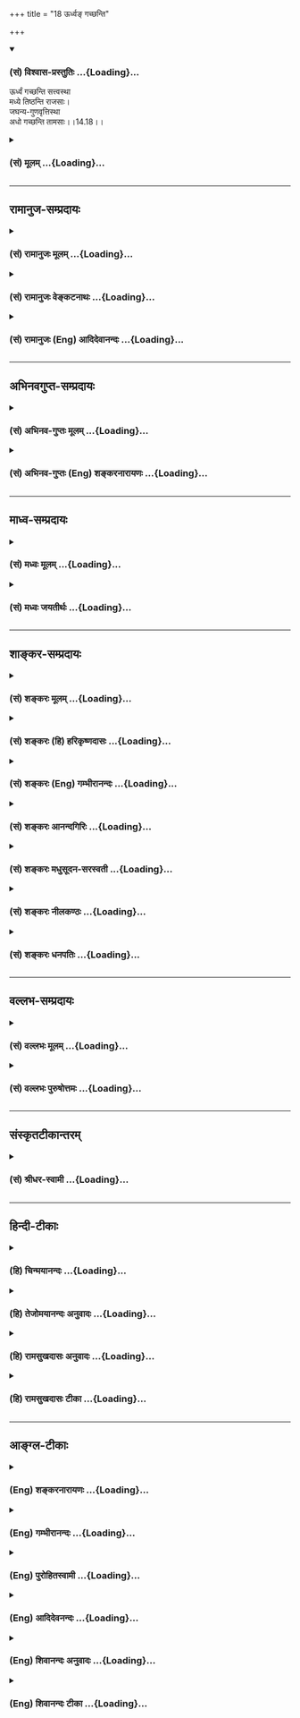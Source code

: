 +++
title = "18 ऊर्ध्वङ् गच्छन्ति"

+++
<div class="js_include" newlevelforh1="3" title="(सं) विश्वास-प्रस्तुतिः" unfilled url="/purANam/mahAbhAratam/06-bhIShma-parva/02-bhagavad-gItA-parva/saMskRtam/vishvAsa-prastutiH/14_guNa-traya-vibhAga-y/18_Urdhva~N_gachChan.md">
<details open><summary><h3>(सं) विश्वास-प्रस्तुतिः ...{Loading}...</h3></summary>

ऊर्ध्वं गच्छन्ति सत्त्वस्था  
मध्ये तिष्ठन्ति राजसाः।  
जघन्य-गुणवृत्तिस्था  
अधो गच्छन्ति तामसाः।।14.18।।
</details>
</div>
<div class="js_include collapsed" newlevelforh1="3" title="(सं) मूलम्" unfilled url="/purANam/mahAbhAratam/06-bhIShma-parva/02-bhagavad-gItA-parva/saMskRtam/mUlam/14_guNa-traya-vibhAga-y/18_Urdhva~N_gachChan.md">
<details><summary><h3>(सं) मूलम् ...{Loading}...</h3></summary>

ऊर्ध्वं गच्छन्ति सत्त्वस्था मध्ये तिष्ठन्ति राजसाः।  
जघन्यगुणवृत्तिस्था अधो गच्छन्ति तामसाः।।14.18।।
</details>
</div>


_________________
## रामानुज-सम्प्रदायः
<div class="js_include collapsed" newlevelforh1="3" title="(सं) रामानुजः मूलम्" unfilled url="/purANam/mahAbhAratam/06-bhIShma-parva/02-bhagavad-gItA-parva/saMskRtam/rAmAnujaH/mUlam/14_guNa-traya-vibhAga-y/18_Urdhva~N_gachChan.md">
<details><summary><h3>(सं) रामानुजः मूलम् ...{Loading}...</h3></summary>

।।14.18।। एवम् उक्तेन प्रकारेण **सत्त्वस्था ऊर्ध्वं गच्छन्ति** क्रमेण
संसारबन्धात् मोक्षं गच्छन्ति। रजसः स्वर्गादिफललोभकरत्वाद् **राजसाः**
फलसाधनभूतं कर्म अनुष्ठाय तत्फलम् अनुभूय पुनः अपि जनित्वा तदपेक्षितं कर्म
अनुतिष्ठन्ति इति **मध्ये तिष्ठन्ति;** पुनरावृत्तिरूपतया दुःखप्रायम् एव
तत्।**तामसाः तु जघन्यगुणवृत्तिस्था** उत्तरोत्तरनिकृष्टतमोगुणवृत्तिषु
स्थिता **अधो गच्छन्ति।** अन्त्यजत्वम्; ततः तिर्यक्त्वम्; ततः
कृमिकीटादिजन्म ततः स्थावरत्वम्; ततः अपि गुल्मलतात्वम्; ततः च
शिलाकाष्ठलोष्टतृणादित्वं गच्छन्ति इत्यर्थः। आहारविशेषैः
फलाभिसन्धिरहितसुकृतविशेषैः च परम्परया प्रवर्धितसत्त्वानां
गुणात्ययद्वारेण ऊर्ध्वगमनप्रकारम् आह --

</details>
</div>
<div class="js_include collapsed" newlevelforh1="3" title="(सं) रामानुजः वेङ्कटनाथः" unfilled url="/purANam/mahAbhAratam/06-bhIShma-parva/02-bhagavad-gItA-parva/saMskRtam/rAmAnujaH/venkaTanAthaH/14_guNa-traya-vibhAga-y/18_Urdhva~N_gachChan.md">
<details><summary><h3>(सं) रामानुजः वेङ्कटनाथः ...{Loading}...</h3></summary>

  
  
।।14.18।। No commentary.  
  

</details>
</div>
<div class="js_include collapsed" newlevelforh1="3" title="(सं) रामानुजः (Eng) आदिदेवानन्दः" unfilled url="/purANam/mahAbhAratam/06-bhIShma-parva/02-bhagavad-gItA-parva/saMskRtam/rAmAnujaH/english/AdidevAnandaH/14_guNa-traya-vibhAga-y/18_Urdhva~N_gachChan.md">
<details><summary><h3>(सं) रामानुजः (Eng) आदिदेवानन्दः ...{Loading}...</h3></summary>

14.18 Thus, in the manner explained, those who 'rest in Sattva rise
upwards,' namely, they attain liberation from the bonds of Samsara
gradually. Those who, 'abiding in Rajas' which produces greed for heaven
etc., engage themselves in actions which constitute the means for
obtaining such results. Experiencing those results, they are born again
and engage in, and perform, the very same acts. So they remain in the
'middle'. This is mostly suffering, as it is characterised by rirths.
Those of Tamasic nature 'stoop down' into lower levels, as Tamas grows
ever worse in them. They go 'downwards' i.e., to the lowest state among
human beings, then to the condition of animals; then to that of worms;
insects etc., then of immovable things, and even to the condition of
shrubs and creepers, and ultimately to the condition of stones, wood,
clod of earth, straw etc. Sri Krsna now teaches about the manner of
those in whom the Sattva has gradually increased by adopting special
holy food and performance of special disinterested deeds, and who thus
rise upward by transcending the Gunas.

</details>
</div>


_________________
## अभिनवगुप्त-सम्प्रदायः
<div class="js_include collapsed" newlevelforh1="3" title="(सं) अभिनव-गुप्तः मूलम्" unfilled url="/purANam/mahAbhAratam/06-bhIShma-parva/02-bhagavad-gItA-parva/saMskRtam/abhinava-guptaH/mUlam/14_guNa-traya-vibhAga-y/18_Urdhva~N_gachChan.md">
<details><summary><h3>(सं) अभिनव-गुप्तः मूलम् ...{Loading}...</h3></summary>

।।14.16 -- 14.20।। कर्मण इत्यादि अश्नुते इत्यन्तम्। अत्र केचिदसंबद्धाः
श्लोकाः कल्पिताः; पुनरुक्तत्वात् ( पुनरुक्तार्थत्वात्) ते त्याज्या एव।
एतद्गुणातीतवृत्तिस्तु +++(N गुणातीतश्रुतिस्तु)+++ मोक्षायैव कल्पते।

</details>
</div>
<div class="js_include collapsed" newlevelforh1="3" title="(सं) अभिनव-गुप्तः (Eng) शङ्करनारायणः" unfilled url="/purANam/mahAbhAratam/06-bhIShma-parva/02-bhagavad-gItA-parva/saMskRtam/abhinava-guptaH/english/shankaranArAyaNaH/14_guNa-traya-vibhAga-y/18_Urdhva~N_gachChan.md">
<details><summary><h3>(सं) अभिनव-गुप्तः (Eng) शङ्करनारायणः ...{Loading}...</h3></summary>

14.18 See Comment under 14.20

</details>
</div>


_________________
## माध्व-सम्प्रदायः
<div class="js_include collapsed" newlevelforh1="3" title="(सं) मध्वः मूलम्" unfilled url="/purANam/mahAbhAratam/06-bhIShma-parva/02-bhagavad-gItA-parva/saMskRtam/madhvaH/mUlam/14_guNa-traya-vibhAga-y/18_Urdhva~N_gachChan.md">
<details><summary><h3>(सं) मध्वः मूलम् ...{Loading}...</h3></summary>

।।14.18।। Sri Madhvacharya did not comment on this sloka.

</details>
</div>
<div class="js_include collapsed" newlevelforh1="3" title="(सं) मध्वः जयतीर्थः" unfilled url="/purANam/mahAbhAratam/06-bhIShma-parva/02-bhagavad-gItA-parva/saMskRtam/madhvaH/jayatIrthaH/14_guNa-traya-vibhAga-y/18_Urdhva~N_gachChan.md">
<details><summary><h3>(सं) मध्वः जयतीर्थः ...{Loading}...</h3></summary>

।।14.18।। Sri Jayatirtha did not comment on this sloka.

</details>
</div>


_________________
## शाङ्कर-सम्प्रदायः
<div class="js_include collapsed" newlevelforh1="3" title="(सं) शङ्करः मूलम्" unfilled url="/purANam/mahAbhAratam/06-bhIShma-parva/02-bhagavad-gItA-parva/saMskRtam/shankaraH/mUlam/14_guNa-traya-vibhAga-y/18_Urdhva~N_gachChan.md">
<details><summary><h3>(सं) शङ्करः मूलम् ...{Loading}...</h3></summary>

।।14.18।। --,**ऊर्ध्वं गच्छन्ति** देवलोकादिषु उत्पद्यन्ते
**सत्त्वस्थाः** सत्त्वगुणवृत्तस्थाः। **मध्ये तिष्ठन्ति** मनुष्येषु
उत्पद्यन्ते **राजसाः।** **जघन्यगुणवृत्तस्थाः** जघन्यश्च असौ गुणश्च
जघन्यगुणः तमः; तस्य वृत्तं निद्रालस्यादि; तस्मिन् स्थिताः
जघन्यगुणवृत्तस्थाः मूढाः **अधः गच्छन्ति** पश्वादिषु उत्पद्यन्ते
**तामसाः**।।  
  
पुरुषस्य प्रकृतिस्थत्वरूपेण मिथ्याज्ञानेन युक्तस्य भोग्येषु गुणेषु
सुखदुःखमोहात्मकेषु सुखी दुःखी मूढः अहम् अस्मि इत्येवंरूपः यः सङ्गः
तत्कारणं पुरुषस्य सदसद्योनिजन्मप्राप्तिलक्षणस्य संसारस्य इति समासेन
पूर्वाध्याये यत् उक्तम्; तत् इह सत्त्वं रजस्तम इति गुणाः प्रकृतिसंभवाः
(गीता 14।5) इति आरभ्य गुणस्वरूपम्; गुणवृत्तम्; स्ववृत्तेन च गुणानां
बन्धकत्वम्; गुणवृत्तनिबद्धस्य च पुरुषस्य या गतिः; इत्येतत् सर्वं
मिथ्याज्ञानमूलं बन्धकारणं विस्तरेण उक्त्वा; अधुना सम्यग्दर्शनान्मोक्षो
वक्तव्यः इत्यत आह भगवान् --,

</details>
</div>
<div class="js_include collapsed" newlevelforh1="3" title="(सं) शङ्करः (हि) हरिकृष्णदासः" unfilled url="/purANam/mahAbhAratam/06-bhIShma-parva/02-bhagavad-gItA-parva/saMskRtam/shankaraH/hindI/harikRShNadAsaH/14_guNa-traya-vibhAga-y/18_Urdhva~N_gachChan.md">
<details><summary><h3>(सं) शङ्करः (हि) हरिकृष्णदासः ...{Loading}...</h3></summary>

।।14.18।। तथा --, सत्त्वगुणमें यानी सात्त्विक भावोंमें स्थित पुरुष उच्च
स्थानको जाते हैं अर्थात् देवलोक आदि उच्च लोकोंमें उत्पन्न होते हैं। और
राजस पुरुष बीचमें रहते हैं अर्थात् मनुष्ययोनियोंमें उत्पन्न होते हैं।
तथा जघन्य गुणके आचरणोंमें स्थित हुए अर्थात् जो जघन्य -- निन्दनीय गुण है;
उस तमोगुणके कार्य -- निद्रा और आलस्य आदिमें स्थित हुए मूढ़ -- तामसी
पुरुष नीचे गिरते हैं -- वे पशु; पक्षी आदि योनियोंमें उत्पन्न होते हैं।

</details>
</div>
<div class="js_include collapsed" newlevelforh1="3" title="(सं) शङ्करः (Eng) गम्भीरानन्दः" unfilled url="/purANam/mahAbhAratam/06-bhIShma-parva/02-bhagavad-gItA-parva/saMskRtam/shankaraH/english/gambhIrAnandaH/14_guNa-traya-vibhAga-y/18_Urdhva~N_gachChan.md">
<details><summary><h3>(सं) शङ्करः (Eng) गम्भीरानन्दः ...{Loading}...</h3></summary>

14.18 Sattvasthah, people who conform to sattva, to the actions of
sattva ality; gacchanti, go, are born; undhavam, higher up, in the
worlds of gods and others. Rajasah, those who conform to rajas; \[Those
who are endowed with sense-knowledge and actions conseent on the
preponderance of rajas.\] tisthanti, stay, are born; madhye, in the
middle, among human beings. Tamasah, those who conform to tamas,
jaghanya-gunavrttasthah \[A variant reading is vrttisthah.-Tr.\], who
conform to actions of the lowest ality of tamas, those who are attached
to its actions-sleep, laziness, etc.-, the foolish; gacchanti, go;
adhah, down, (i.e.) they are born among cattle etc. The association,
owing to the false ignorance in the form of 'being seated in Nature',
that an individual soul has with the gunas-in the form of happiness,
sorrow and delusion, and which are matters of experience in such ways
as, 'I am happy,' 'I am sorrowful,' 'I am ignorant,'-that (association)
is the cause of the individual soul's mundane existence characterized by
coming to have births in good and bad species. This was stated briefly
in the earlier chapter. Elaborating that here in the text beginning
with, 'the alities, viz sattva, rajas and tamas, born of Nature' (5),
the Lord has said that the nature of the alities, the conduct conforming
to the alities, and the power to bind that the alities have through
actions conforming to them, and also the course of a person under the
bondage, of behaviour conforming to the alities,-all this is false
knowledge; it has ignorance as its root and is the cause of bondage.
Now, it is necessary to state that Liberation follows from right
knowledge. Hence the Lord says:

</details>
</div>
<div class="js_include collapsed" newlevelforh1="3" title="(सं) शङ्करः आनन्दगिरिः" unfilled url="/purANam/mahAbhAratam/06-bhIShma-parva/02-bhagavad-gItA-parva/saMskRtam/shankaraH/AnandagiriH/14_guNa-traya-vibhAga-y/18_Urdhva~N_gachChan.md">
<details><summary><h3>(सं) शङ्करः आनन्दगिरिः ...{Loading}...</h3></summary>

।।14.18।। सात्त्विकादिज्ञानकर्मफलान्युक्त्वानुक्तसंग्रहार्थं
सामान्येनोपसंहरति -- **किञ्चेति।** वक्ष्यमाणफलद्वारापि
सत्त्वादिज्ञानमित्यर्थः। सत्त्वगुणस्य वृत्तं शोभनं ज्ञानं कर्म वा तत्र
तिष्ठन्तीति तथा। राजसा रजोगुणनिमित्ते ज्ञाने कर्मणि वा निरताः।

</details>
</div>
<div class="js_include collapsed" newlevelforh1="3" title="(सं) शङ्करः मधुसूदन-सरस्वती" unfilled url="/purANam/mahAbhAratam/06-bhIShma-parva/02-bhagavad-gItA-parva/saMskRtam/shankaraH/madhusUdana-sarasvatI/14_guNa-traya-vibhAga-y/18_Urdhva~N_gachChan.md">
<details><summary><h3>(सं) शङ्करः मधुसूदन-सरस्वती ...{Loading}...</h3></summary>

।।14.18।। इदानीं सत्त्वादिवृत्तस्थानां प्रागुक्तमेव
फलमूर्ध्वमध्याधोभावेनाह -- अत्र तृतीये गुणे वृत्तशब्दप्रयोगादाद्ययोरपि
वृत्तमेव विवक्षितं; तेन सत्त्वस्थाः सत्त्ववृत्ते शास्त्रीये ज्ञाने
कर्मणि च निरता ऊर्ध्वं सत्यलोकपर्यन्तं देवलोकं गच्छन्ति ते
देवेषूत्पद्यन्ते ज्ञानकर्मतारतम्येन। तथा मध्ये मनुष्यलोके पुण्यपापमिश्रे
तिष्ठन्ति नतूर्ध्वं गच्छन्त्यधो वा मनुष्येषूत्पद्यन्ते। राजसा
रजोगुणवृत्ते लोभादिपूर्वके राजसे कर्मणि निरताः। जघन्यगुणवृत्तस्था
जघन्यस्य गुणद्वयापेक्षया पश्चाद्भाविनो निकृष्टस्य तमसो गुणस्य वृत्ते
निद्रालस्यादौ स्थिता अधो गच्छन्ति पश्वादिषूत्पद्यन्ते।
कदाचिज्जघन्यगुणवृत्तस्थाः सात्त्विका राजसाश्च भवन्त्यत आह -- तामसाः
सर्वदा तमःप्रधाना इतरेषां कदाचित्तद्वृत्तस्थत्वेऽपि न तत्प्रधानतेति
भावः।

</details>
</div>
<div class="js_include collapsed" newlevelforh1="3" title="(सं) शङ्करः नीलकण्ठः" unfilled url="/purANam/mahAbhAratam/06-bhIShma-parva/02-bhagavad-gItA-parva/saMskRtam/shankaraH/nIlakaNThaH/14_guNa-traya-vibhAga-y/18_Urdhva~N_gachChan.md">
<details><summary><h3>(सं) शङ्करः नीलकण्ठः ...{Loading}...</h3></summary>

।।14.18।। यतः सत्त्वादिभ्यो ज्ञानादीनि जायन्तेऽतः सत्त्वादिवृद्धिकाले
प्रलयं गच्छन्तः। क्रमेणोत्तममध्यमाधमासु योनिषु जायन्त इत्याह --
**ऊर्ध्वमिति।** ऊर्ध्वं देवभावे। मध्ये मानुषभावे। अधः
नरकतिर्यक्स्थावरभावे। जघन्यं निन्द्यं यद्गुणवृत्तं निद्रालस्यप्रमादादि
तत्स्थास्तामसाः।

</details>
</div>
<div class="js_include collapsed" newlevelforh1="3" title="(सं) शङ्करः धनपतिः" unfilled url="/purANam/mahAbhAratam/06-bhIShma-parva/02-bhagavad-gItA-parva/saMskRtam/shankaraH/dhanapatiH/14_guNa-traya-vibhAga-y/18_Urdhva~N_gachChan.md">
<details><summary><h3>(सं) शङ्करः धनपतिः ...{Loading}...</h3></summary>

।।14.18।। तस्मात्सत्त्व एव स्थेयं नतु रजसि समसि वेति बोधनाय
सत्त्वादिगुणवत्तत्शितानां फलभेदं वदन्नुपसंहरति -- ऊर्ध्वमिति। अत्र तमसि
वृत्तशब्दप्रयोगात् सत्त्वरजसोरपि वृत्तमेव विवक्षितं सत्त्वस्थाः।
सत्त्ववृते शास्त्रीयोपासनायां कर्मणइ च निरताः ऊर्ध्वं उपासनादितारतम्येन
ब्रह्मलोकपर्यन्तं गच्छन्ति देवेषु उत्पद्यन्ते। तथा राजसाः रजोगुणवृत्ते
लोबादिपूर्वके काम्यनिषिद्धादिराजसे कर्मणि स्थिताः मध्ये
दुःखबहुलेऽल्पसुखे मनुष्यलोके तिष्ठन्ति मनुष्येषूत्पद्यन्ते। जघन्यः
गुणद्वयापेक्षया निकृष्टः स चासौ गुणश्च तस्य जघन्यगुणस्य तमसः वृत्ते
निद्रालस्यादौ स्थिता जघन्यगुणवृत्तस्था मूढाः सदैव तामसाः अधो गच्छन्ति
पश्वादिषूत्पद्यन्ते।

</details>
</div>


_________________
## वल्लभ-सम्प्रदायः
<div class="js_include collapsed" newlevelforh1="3" title="(सं) वल्लभः मूलम्" unfilled url="/purANam/mahAbhAratam/06-bhIShma-parva/02-bhagavad-gItA-parva/saMskRtam/vallabhaH/mUlam/14_guNa-traya-vibhAga-y/18_Urdhva~N_gachChan.md">
<details><summary><h3>(सं) वल्लभः मूलम् ...{Loading}...</h3></summary>

।।14.18।। तैर्गतिभेदमाह -- ऊर्ध्वं गच्छन्तीति। ब्रह्मलोकपर्यन्तमपि मोक्षं
च। राजसास्तु मध्ये ततोऽधरस्थाने लोभस्य च तत्र निरूपितत्वात्। जघन्योऽधमो
गुणस्तमोरूपः; तस्य वृत्तिः प्रमादमोहादिः; तत्र तेन वा स्थिता अधो
गच्छन्ति। ततोऽधोभागरूपं जघन्यत्वेन निरूपितं स्थानमतलादि -- यथाऽसुराणां
वैरोचनादीनाम् -- तत्र स्थितिः। नीचयोन्यादिषु वा नरकादौ यान्तीति।

</details>
</div>
<div class="js_include collapsed" newlevelforh1="3" title="(सं) वल्लभः पुरुषोत्तमः" unfilled url="/purANam/mahAbhAratam/06-bhIShma-parva/02-bhagavad-gItA-parva/saMskRtam/vallabhaH/puruShottamaH/14_guNa-traya-vibhAga-y/18_Urdhva~N_gachChan.md">
<details><summary><h3>(सं) वल्लभः पुरुषोत्तमः ...{Loading}...</h3></summary>

  
  
।।14.18।। अथ तेषां फलं तद्रूपं चाह -- ऊर्ध्वमिति। सत्त्वस्थाः
सात्त्विककर्मनिरता ऊर्ध्वं सत्यादिलोकं गच्छन्ति। राजसा राजसकर्मनिरता
मध्ये मनुष्यलोके दुःखावृते राज्यादिसुखफले तिष्ठन्ति।
जघन्यगुणतामसतद्वृत्तिस्थास्तत्कर्मसु वर्तमानास्तामसा अधो नरकादिनीचयोनिषु
गच्छन्ति।  
  

</details>
</div>


_________________
## संस्कृतटीकान्तरम्
<div class="js_include collapsed" newlevelforh1="3" title="(सं) श्रीधर-स्वामी" unfilled url="/purANam/mahAbhAratam/06-bhIShma-parva/02-bhagavad-gItA-parva/saMskRtam/shrIdhara-svAmI/14_guNa-traya-vibhAga-y/18_Urdhva~N_gachChan.md">
<details><summary><h3>(सं) श्रीधर-स्वामी ...{Loading}...</h3></summary>

।।14.18।। इदानीं सत्त्वादिवृत्तिशीलानां फलभेदमाह **-- ऊर्ध्वमिति।**
सत्त्वस्थाः सत्त्ववृत्तिप्रधाना ऊर्ध्वं गच्छन्ति।
सत्त्वोत्कर्षतारतम्यादुत्तरोत्तरशतगुणानन्दान्मनुष्यगन्धर्वपितृदेवादिलोकान्सत्यलोकपर्यन्तान्प्राप्नुवन्तीत्यर्थः।
राजसास्तु तृष्णाद्याकुला मध्ये तिष्ठन्ति मनुष्यलोक एवोत्पद्यन्ते।
जघन्योऽतिनिकृष्टस्तमोगुणस्तस्य वृत्तिः प्रमादमोहादिस्तत्र स्थिता अधो
गच्छन्ति। तमोवृत्तितारतम्यात्तामिस्रादिषु निरयेषूत्पद्यन्ते।

</details>
</div>


_________________
## हिन्दी-टीकाः
<div class="js_include collapsed" newlevelforh1="3" title="(हि) चिन्मयानन्दः" unfilled url="/purANam/mahAbhAratam/06-bhIShma-parva/02-bhagavad-gItA-parva/hindI/chinmayAnandaH/14_guNa-traya-vibhAga-y/18_Urdhva~N_gachChan.md">
<details><summary><h3>(हि) चिन्मयानन्दः ...{Loading}...</h3></summary>

।।14.18।। विकास के सोपान के तीन पाद हैं। न्यूनतम विकास की अवस्था में
वनस्पति और पशु जगत् हैं। बुद्धि और प्रतिभा से सम्पन्न मनुष्य मध्य में
स्थित है और वेदों से ज्ञात होता है कि स्वर्ग के देवतागण मनुष्य से उच्चतर
अवस्था में रहते हैं। यहाँ विकास का अर्थ है अनुभवों का विशाल क्षेत्र और
ज्ञान; विक्षेपों की न्यूनता और बुद्धि की प्रखरता का होना। विकास को नापने
का मापदण्ड प्राणियों के द्वारा अनुभव की गई सुख; शान्ति और आनन्द की
मात्रा है। इस दृष्टि से पाषाण का विकास शून्य माना जायेगा। तत्पश्चात्
विकास की श्रेष्ठतर अवस्थाओं का क्रम है वनस्पति; पशु; मनुष्य और देवता।
निसन्देह प्रखर बुद्धि युक्त मनुष्य पशुओं से श्रेष्ठ प्राणी है किन्तु
उसकी,भी देशकाल की सीमाएं होती हैं। इन सीमाओं के टूट जाने पर मनुष्य
देवताओं की श्रेष्ठतर योनि प्राप्त करता है। उदाहरणार्थ; दो मंजिलों की एक
इमारत है। दूसरी मंजिल पर स्थित कमरे में पहँचने के लिये जो सोपान बना है;
वह दो भागों में विभाजित है। प्रथम भाग में कुछ पायदानों को चढ़ने के
पश्चात् मध्य में एक स्थान है; जहाँ से घूमकर सोपान के दूसरे भाग पर चढ़ना
पड़ता है। जो लोग सबसे नीचे खड़े हैं; उन्हें विकास के निम्नस्तर पर मानें
और जो मध्यस्थान में खड़े है वे उच्चतर स्थिति में हैं; जबकि सोपान के
दूसरे भाग को चढ़कर जो लोग वहाँ हैं; वे उच्चतम अवस्था में हैं। सबसे नीचे
हैं वनस्पति और पशु मध्य में है मनुष्य और उससे उच्चतर स्थिति में हैं
देवतागण। ध्यान रहे कि इन तीनों में से कोई भी उस आराम और सुखसुविधाओं से
पूर्ण कमरे में नहीं पहुँचा है। मध्य में स्थित मनुष्य को उच्चतर या
निम्नतर स्थिति में जाने की स्वतंत्रता है। इस चित्र को यदि हम भलीभांति
समझ लेते हैं तो हिन्दू दर्शनशास्त्र में वर्णित विकास के सिद्धान्त को
हमने किसी सीमा तक समझ लिया है यह माना जा सकता है। यहाँ विकास का माप दण्ड
प्रत्येक विकसित प्राणी के द्वारा अभिव्यक्ति की गयी चैतन्य की मात्रा
है। सत्त्वस्थ पुरुष उच्च लोकों को प्राप्त होते हैं जो लोग विवेक; विचार;
यथार्थ निर्णय और आत्मसंयम का शुद्ध जीवन जीते हैं; उनमें सत्त्वगुण की
उत्तरोत्तर वृद्धि होती जाती है। ऐसे शान्त; रचनात्मक और शक्तिशाली पुरुष
की प्रगति उच्चतर लोक की ओर होती है। कामना और विक्षेप; महत्त्वाकांक्षा और
उपलब्धि से पूर्ण रजोगुणी स्वभाव के लोग बारम्बार मनुष्य लोक को तब तक
प्राप्त होते रहते हैं; जब तक वे आवश्यक चित्तशुद्धि नहीं प्रप्त कर लेते
हैं। प्रमाद; मोह और अज्ञान जैसी हीन प्रवृत्तियों में रमने वाले जीव अपना
अधपात करा लेते हैं। मरणोपरान्त भी जीव के अस्तित्व की अखण्डता का वर्णन
करते समय भगवान् श्रीकृष्ण ने जीव की गति पर पड़ने वाले त्रिगुणों के
प्रभाव को भी दर्शाया था। उपर्युक्त श्लोक उसी का सारांश है। परन्तु फिर
संसार से मुक्ति कहाँ है रज्जुस्वरूप ये तीनों गुण हमें देह और उसके दुखों;
मन और उसके विक्षेपों; बुद्धि और उसके स्पन्दनों और उसके परिच्छेदों से
बांध देते हैं। इस संसार बन्धन से मुक्त होकर अपने सच्चिदानन्द स्वरूप का
अनुभव हमें कब होगाअब तक त्रिगुणों के स्वरूप; लक्षण तथा मरणोपरान्त जीव की
गति पर पड़ने वाले प्रभाव का वर्णन किया गया है। परन्तु यह सब हमारे
बन्धनों के कारणों का ही वर्णन है। प्रकृति में स्थित पुरुष ही जीव कहलाता
है। अनित्य जगत् का अनुभव; निराशाओं के दुख यही सब जीव का संसार है।
त्रिगुणों से अतीत होने पर ही मोक्ष की प्राप्ति हो सकती है। अत्यधिक ज्वर
से पीड़ित रोगी के मस्तक और पीठ में असहनीय पीड़ा होती है। यह पीड़ा रोग का
लक्षण है। ज्वर के उतरने पर भी रोगी को कष्ट होता रहता है। उस रोग के
लक्षणों से सर्वथा मुक्त होकर जब उस पुरुष को पूर्व की भाँति स्वास्थ्य और
शक्ति प्राप्त हो जाती है; केवल तभी उसे हम पूर्ण स्वस्थ कह सकते हैं। उसी
प्रकार; वास्तविक मोक्ष तीनों गुणों से अतीत होकर अपने आनन्दस्वरूप में
स्थित हो जाना है। अब; सम्यक् दर्शन से मोक्ष किस प्रकार प्राप्त होता है
उसका वर्णन करते है

</details>
</div>
<div class="js_include collapsed" newlevelforh1="3" title="(हि) तेजोमयानन्दः अनुवादः" unfilled url="/purANam/mahAbhAratam/06-bhIShma-parva/02-bhagavad-gItA-parva/hindI/tejomayAnandaH/anuvAdaH/14_guNa-traya-vibhAga-y/18_Urdhva~N_gachChan.md">
<details><summary><h3>(हि) तेजोमयानन्दः अनुवादः ...{Loading}...</h3></summary>

।।14.18।। सत्त्वगुण में स्थित पुरुष उच्च (लोकों को) जाते हैं; राजस पुरुष
मध्य (मनुष्य लोक) में रहते हैं और तमोगुण की अत्यन्त हीन प्रवृत्तियों में
स्थित तामस लोग अधोगति को प्राप्त होते हैं।।

</details>
</div>
<div class="js_include collapsed" newlevelforh1="3" title="(हि) रामसुखदासः अनुवादः" unfilled url="/purANam/mahAbhAratam/06-bhIShma-parva/02-bhagavad-gItA-parva/hindI/rAmasukhadAsaH/anuvAdaH/14_guNa-traya-vibhAga-y/18_Urdhva~N_gachChan.md">
<details><summary><h3>(हि) रामसुखदासः अनुवादः ...{Loading}...</h3></summary>

।।14.18।। सत्त्वगुणमें स्थित मनुष्य ऊर्ध्वलोकोंमें जाते हैं, रजोगुणमें
स्थित मनुष्य मृत्युलोकमें जन्म लेते हैं और निन्दनीय तमोगुणकी वृत्तिमें
स्थित मनुष्य अधोगतिमें जाते हैं।

</details>
</div>
<div class="js_include collapsed" newlevelforh1="3" title="(हि) रामसुखदासः टीका" unfilled url="/purANam/mahAbhAratam/06-bhIShma-parva/02-bhagavad-gItA-parva/hindI/rAmasukhadAsaH/TIkA/14_guNa-traya-vibhAga-y/18_Urdhva~N_gachChan.md">
<details><summary><h3>(हि) रामसुखदासः टीका ...{Loading}...</h3></summary>

।।14.18।।***व्याख्या --***  **ऊर्ध्वं गच्छन्ति सत्त्वस्थाः --** जिनके
जीवनमें सत्त्वगुणकी प्रधानता रही है और उसके कारण जिन्होंने भोगोंसे संयम
किया है तीर्थ; व्रत; दान आदि शुभकर्म किये हैं दूसरोंके सुखआरामके लिये
प्याऊ; अन्नक्षेत्र आदि चलाये हैं सड़कें बनवायी हैं पशुपक्षियोंकी
सुखसुविधाके लिये पेड़पौधे लगाये हैं गौशालाएँ बनवायी हैं; उन मनुष्योंको
यहाँ **सत्त्वस्थाः** कहा गया है। जब सत्त्वगुणकी प्रधानतामें ही ऐसे
मनुष्योंका शरीर छूट जाता है; तब वे सत्त्वगुणका सङ्ग होनेसे; सत्त्वगुणमें
आसक्ति होनेसे स्वर्गादि ऊँचे लोकोंमें चले जाते हैं। उन लोकोंका वर्णन इसी
अध्यायके चौदहवें श्लोकमें **उत्तमविदां अमलान् लोकान्** पदोंसे किया गया
है। ऊर्ध्वलोकोंमें जानेवाले मनुष्योंको तेजस्तत्त्वप्रधान शरीरकी प्राप्ति
होती है।**मध्ये तिष्ठन्ति राजसाः --** जिन मनुष्योंके जीवनमें रजोगुणकी
प्रधानता होती है और उसके कारण जो शास्त्रकी मर्यादामें रहते हुए भी संग्रह
करना और भोग भोगना ऐशआराम करना पदार्थोंमें ममता; आसक्ति रखना आदिमें लगे
रहते हैं; उनको यहाँ **राजसाः** कहा गया है। जब रजोगुणकी प्रधानतामें ही
अर्थात् रजोगुणके कार्योंके चिन्तनमें ही ऐसे मनुष्योंका शरीर छूट जाता है;
तब वे पुनः इस मृत्युलोकमें ही जन्म लेते हैं। यहाँ उनको
पृथ्वीतत्त्वप्रधान मनुष्यशरीरकी प्राप्ति होती है। यहाँ **तिष्ठन्ति** पद
देनेका तात्पर्य है कि वे राजस मनुष्य अभी जैसे इस मृत्युलोकमें हैं;
मरनेके बाद वे पुनः मृत्युलोकमें आकर ऐसे ही बन जाते हैं अर्थात् जैसे पहले
थे; वैसे ही बन जाते हैं। वे अशुद्ध आचरण नहीं करते; शास्त्रकी मर्यादा
भङ्ग नहीं करते; प्रत्युत शास्त्रकी मर्यादामें ही रहते हैं और शुद्ध आचरण
करते हैं,परन्तु पदार्थों; व्यक्तियों आदिमें राग; आसक्ति; ममता रहनेके
कारण वे पुनः मृत्युलोकमें ही जन्म लेते हैं।**जघन्यगुणवृत्तिस्था अधो
गच्छन्ति तामसाः --** जिन मनुष्योंके जीवनमें तमोगुणकी प्रधानता रहती है और
उसके कारण जिन्होंने प्रमाद आदिके वशमें होकर निरर्थक पैसा और समय बरबाद
किया है जो आलस्य तथा नींदमें ही पड़े रहे हैं आवश्यक कार्योंको भी
जिन्होंने समयपर नहीं किया है जो दूसरोंका अहित ही सोचते आये हैं जिन्होंने
दूसरोंका अहित किया है; दूसरोंको दुःख दिया है जिन्होंने झूठ; कपट; चोरी;
डकैती आदि निन्दनीय कर्म किये हैं; ऐसे मनुष्योंको यहाँ
**जघन्यगुणवृत्तिस्थाः** कहा गया है। जब तमोगुणकी प्रधानतामें ही अर्थात्
तमोगुणके कार्योंके चिन्तनमें ही ऐसे मनुष्य मर जाते हैं; तब वे अधोगतिमें
चले जाते हैं। अधोगतिके दो भेद हैं -- योनिविशेष और स्थानविशेष। पशु; पक्षी;
कीट; पतङ्ग; साँप; बिच्छू; भूतप्रेत आदि योनिविशेष अधिगति हैं और वैतरिणी;
असिपत्र; लालाभक्ष; कुम्भीपाक; रौरव; महारौरव आदि नरकके कुण्ड स्थानविशेष
अधोगति है। जिनके जीवनमें सत्त्वगुण अथवा रजोगुण रहते हुए भी अन्तसमयमें
तात्कालिक तमोगुण बढ़ जाता है; वे मनुष्य मरनेके बाद योनिविशेष अधोगतिमें
अर्थात् मूढ़योनियोंमें चले जाते हैं (गीता 14। 15)। जिनके जीवनमें
तमोगुणकी प्रधानता रही है और उसी तमोगुणकी प्रधानतामें जिनका शरीर छूट जाता
है; वे मनुष्य मरनेके बाद स्थानविशेष अधोगतिमें अर्थात् नरकोंमें चले जाते
हैं (गीता 16। 16)। तात्पर्य यह हुआ कि सात्त्विक; राजस अथवा तामस मनुष्यका
अन्तिम चिन्तन और हो जानेसे उनकी गति तो अन्तिम चिन्तनके अनुसार ही होगी;
पर सुखदुःखका भोग उनके कर्मोंके अनुसार ही होगा। जैसे -- कर्म तो अच्छे
हैं; पर अन्तिम चिन्तन कुत्तेका हो गया; तो अन्तिम चिन्तनके अनुसार वह
कुत्ता बन जायगा परन्तु उस योनिमें भी उसको कर्मोंके अनुसार बहुत सुखआराम
मिलेगा। कर्म तो बुरे हैं; पर अन्तिम चिन्तन मनुष्य आदिका हो गया; तो
अन्तिम चिन्तनके अनुसार वह मनुष्य बन जायगा परन्तु उसको कर्मोंके फलरूपमें
भयंकर परिस्थिति मिलेगी। उसके शरीरमें रोगहीरोग रहेंगे। खानेके लिये अन्न;
पीनेके लिये जल और पहननेके लिये कपड़ा भी कठिनाईसे मिलेगा। सात्त्विक गुणको
बढ़ानेके लिये साधक सत्शास्त्रोंके पढ़नेमें लगा रहे। खानापीना भी
सात्त्विक करे; राजसतामस खानपान न करे। सात्त्विक श्रेष्ठ मनुष्योंका ही
सङ्ग करे; उन्हींके सान्निध्यमें रहे; उनके कहे अनुसार साधन करे। शुद्ध;
पवित्र तीर्थ आदि स्थानोंका सेवन करे जहाँ कोलाहल होता हो; ऐसे राजस
स्थानोंका और जहाँ अण्डा; माँस; मदिरा बिकती हो; ऐसे तामस स्थानोंका सेवन न
करे। प्रातःकाल और सायंकालका समय सात्त्विक माना जाता है अतः इस सात्त्विक
समयका विशेषतासे सदुपयोग करे अर्थात् इसे भजन; ध्यान आदिमें लगाये।
शास्त्रविहित शुभकर्म ही करे; निषिद्ध कर्म कभी न करे राजसतामस कर्म कभी न
करे। जो जिस वर्ण; आश्रममें स्थित है; उसीमें अपनेअपने कर्तव्यका ठीक तरहसे
पालन करे। ध्यान भगवान्का ही करे। मन्त्र भी सात्त्विक ही जपे। इस प्रकार
सब कुछ सात्त्विक करनेसे पुराने संस्कार मिट जाते हैं और सात्त्विक संसार
(सत्त्वगुण) बढ़ जाते हैं। श्रीमद्भागवतमें गुणोंको बढ़ानेवाले दस हेतु
बताये गये हैं -- **आगमोऽपः प्रजा देशः कालः कर्म च जन्म च।  
  
**ध्यानं मन्त्रोऽथ संस्कारो दशैते गुणहेतवः।। (11। 13। 4)  
  
शास्त्र; जल (खानपान); प्रजा (सङ्ग); स्थान; समय; कर्म; जन्म; ध्यान;
मन्त्र और संस्कार -- ये दस वस्तुएँ यदि सात्त्विक हों तो सत्त्वगुणकी;
राजसी हों तो रजोगुणकी और तामसी हों तो तमोगुणकी वृद्धि करती हैं।  
  
**विशेष बात**  
  
अन्तसमयमें रजोगुणकी तात्कालिक वृत्तिके बढ़नेपर मरनेवाला मनुष्य
मनुष्यलोकमें जन्म लेता है (14। 15) और रजोगुणकी प्रधानतावाला मनुष्य मरकर
फिर इस मनुष्यलोकमें ही आता है (14। 18) -- इन दोनों बातोंसे यही सिद्ध
होता है कि इस मनुष्यलोकके सभी मनुष्य रजोगुणवाले ही होते हैं सत्त्वगुण और
तमोगुण इनमें नहीं होता। अगर वास्तवमें ऐसी बात है; तो फिर सत्त्वगुणकी
तात्कालिक वृत्तिके बढ़नेपर मरनेवाला (14। 14) और सत्त्वगुणमें स्थित
रहनेवाला मनुष्य ऊँचे लोकोंमें जाता है (14। 18) तथा तमोगुणकी तात्कालिक
वृत्तिके बढ़नेपर मरनेवाला (14। 15) और तमोगुणमें स्थित रहनेवाला मनुष्य
अधोगतिमें जाता है (14। 18) सत्त्व; रज और तम -- ये तीनों गुण अविनाशी
देहीको देहमें बाँध देते हैं (14। 5) यह सारा संसार तीनों गुणोंसे मोहित है
(7। 13) सात्त्विक; राजस और तामस -- ये तीन प्रकारके कर्ता कहे जाते हैं
(18। 26 -- 28) यह सम्पूर्ण त्रिलोकी त्रिगुणात्मक है (18। 40); आदि बातें
भगवान्ने कैसी कही हैंइस शङ्का समाधान यह है कि ऊर्ध्वगतिमें सत्त्वगुणकी
प्रधनाता तो है; पर साथमें रजोगुणतमोगुण भी रहते हैं। इसलिये देवताओंके भी
सात्त्विक; राजस और तामस स्वभाव होते हैं। अतः सत्त्वगुणकी प्रधानता होनेपर
भी उसमें अवान्तर भेद रहते हैं। ऐसे ही मध्यगतिमें रजोगुणकी प्रधानता
होनेपर भी साथमें सत्त्वगुणतमोगुण रहते हैं। इसलिये मनुष्योंके भी
सात्त्विक; राजस और तामस स्वभाव होते हैं। अधोगतिमें तमोगुणकी प्रधानता है;
पर साथमें सत्त्वगुणरजोगुण भी रहते हैं। इसलिये पशु; पक्षी आदिमें तथा भूत;
प्रेत; गुह्यक आदिमें और नरकोंके प्राणियोंमें भी भिन्नभिन्न स्वभाव होता
है। कई सौम्य स्वभावके होते हैं; कई मध्यम स्वभावके होते हैं और कई क्रूर
स्वभावके होते हैं। तात्पर्य है कि जहाँ किसी भी गुणके साथ सम्बन्ध है;
वहाँ तीनों गुण रहेंगे ही। इसलिये भगवान्ने (18। 40 में) कहा है कि
त्रिलोकीमें ऐसा कोई भी प्राणी नहीं है; जो तीनों गुणोंसे रहित
हो। ऊर्ध्वगतिमें सत्त्वगुणकी प्रधानता; रजोगुणकी गौणता और तमोगुणकी अत्यन्त
गौणता रहती है। मध्यगतिमें रजोगुणकी प्रधानता; सत्त्वगुणकी गौणता और
तमोगुणकी अत्यन्त गौणता रहती है। अधोगतिमें तमोगुणकी प्रधानता; रजोगुणकी
गौणता और सत्त्वगुणकी अत्यन्त गौणती रहती है। तात्पर्य है कि सत्त्व; रज और
तम -- तीनों गुणोंकी प्रधानतावालोंमें भी अधिक; मध्यम और कनिष्ठमात्रामें
प्रत्येक गुण रहता है। इस तरह गुणोंके सैकड़ोहजारों सूक्ष्म भेद हो जाते
हैं। अतः गुणोंके तारतम्यसे प्रत्येक प्राणीका अलगअलग स्वभाव होता है। जैसे
भगवान्के द्वारा सात्त्विक; राजस और तामस कार्य होते हुए भी वे गुणातीत ही
रहते हैं (7। 13); ऐसे ही गुणातीत महापुरुषके अपने कहलानेवाले अन्तःकरणमें
सात्त्विक; राजस और तामस वृत्तियोंके आनेपर भी वह गुणातीत ही रहता है (14।
22)। अतः भगवान्की उपासना करना और गुणातीत महापुरुषका सङ्ग करना -- ये
दोनों ही निर्गुण होनेसे साधकको गुणातीत करनेवाले हैं।***सम्बन्ध --*** 
पाँचवेंसे अठारहवें श्लोकतक प्रकृतिके कार्य गुणोंका परिचय देकर अब आगेके
दो श्लोकोंमें स्वयंको तीनों गुणोंसे अतीत अनुभव करनेका वर्णन करते हैं।  
  

</details>
</div>


_________________
## आङ्ग्ल-टीकाः
<div class="js_include collapsed" newlevelforh1="3" title="(Eng) शङ्करनारायणः" unfilled url="/purANam/mahAbhAratam/06-bhIShma-parva/02-bhagavad-gItA-parva/english/shankaranArAyaNaH/14_guNa-traya-vibhAga-y/18_Urdhva~N_gachChan.md">
<details><summary><h3>(Eng) शङ्करनारायणः ...{Loading}...</h3></summary>

14.18. Those who are established in the Sattva, go upward; the persons
given to the Rajas, remain in the middle \[state\]; those who are given
to the Tamas, being established in the tendencies of bad alities, go
downwards.

</details>
</div>
<div class="js_include collapsed" newlevelforh1="3" title="(Eng) गम्भीरानन्दः" unfilled url="/purANam/mahAbhAratam/06-bhIShma-parva/02-bhagavad-gItA-parva/english/gambhIrAnandaH/14_guNa-traya-vibhAga-y/18_Urdhva~N_gachChan.md">
<details><summary><h3>(Eng) गम्भीरानन्दः ...{Loading}...</h3></summary>

14.18 People who conform to sattva go higher up; those who conform to
rajas stay in the middle; those who conform to tamas, who conform to the
actions of the lowest ality, go down.

</details>
</div>
<div class="js_include collapsed" newlevelforh1="3" title="(Eng) पुरोहितस्वामी" unfilled url="/purANam/mahAbhAratam/06-bhIShma-parva/02-bhagavad-gItA-parva/english/purohitasvAmI/14_guNa-traya-vibhAga-y/18_Urdhva~N_gachChan.md">
<details><summary><h3>(Eng) पुरोहितस्वामी ...{Loading}...</h3></summary>

14.18 When Purity is in the ascendant, the man evolves; when Passion, he
neither evolves nor degenerates; when Ignorance, he is lost.

</details>
</div>
<div class="js_include collapsed" newlevelforh1="3" title="(Eng) आदिदेवनन्दः" unfilled url="/purANam/mahAbhAratam/06-bhIShma-parva/02-bhagavad-gItA-parva/english/AdidevanandaH/14_guNa-traya-vibhAga-y/18_Urdhva~N_gachChan.md">
<details><summary><h3>(Eng) आदिदेवनन्दः ...{Loading}...</h3></summary>

14.18 Those who rest in Sattva rise upwards; those who abide in Rajas
remain in the middle; and those, abiding in the tendencies of Tamas go
downwards.

</details>
</div>
<div class="js_include collapsed" newlevelforh1="3" title="(Eng) शिवानन्दः अनुवादः" unfilled url="/purANam/mahAbhAratam/06-bhIShma-parva/02-bhagavad-gItA-parva/english/shivAnandaH/anuvAdaH/14_guNa-traya-vibhAga-y/18_Urdhva~N_gachChan.md">
<details><summary><h3>(Eng) शिवानन्दः अनुवादः ...{Loading}...</h3></summary>

14.18 Those who are seated in Sattva go upwards; the Rajasic dwell in
the middle; and the Tamasic, abiding in the function of the lowest Guna,
go downwards.

</details>
</div>
<div class="js_include collapsed" newlevelforh1="3" title="(Eng) शिवानन्दः टीका" unfilled url="/purANam/mahAbhAratam/06-bhIShma-parva/02-bhagavad-gItA-parva/english/shivAnandaH/TIkA/14_guNa-traya-vibhAga-y/18_Urdhva~N_gachChan.md">
<details><summary><h3>(Eng) शिवानन्दः टीका ...{Loading}...</h3></summary>

14.18 ऊर्ध्वम् upwards; गच्छन्ति go; सत्त्वस्थाः in Sattva seated; मध्ये
in the middle; तिष्ठन्ति dwell; राजसाः the Rajasic; जघन्यगुणवृत्तिस्थाः
abiding in the function of the lowest Guna; अधः downwards; गच्छन्ति go;
तामसाः the Tamasic.Commentary Those who abide in Sattva become the lords
of heaven after giving up the physical body. The Rajasic are rorn on
this earth as human beings. The Tamasic go downwards; i.e.; they will be
born in the wormbs of cattle and beasts. They may take their birth
amongst the lowest grades of human beings. The lowest grades of human
beings are only brutes though they have assumed human form. Their
actions are brutal. Therefore it is not necessary for them to enter into
animal incarnation.Man identifies himself with Nature on account of the
force of ignorance or illusory knowledge and gets attached to the
alities of Nature. This is the cause of his birth in the wombs of high
or low creatures. He feels; I am happy; miserable or deluded; on account
of the attachment to the Gunas.The nature of the Gunas; their functions;
how they bind a man to the Samsara; the effects of each Guna when it is
predominant; and the plane reached by the man when he is under the
influence of a particular Guna are described in the previous verses. Now
the Lord describes in the following verse that liberation comes when one
knows Him Who is above the three Gunas.

</details>
</div>
